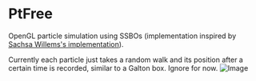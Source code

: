 PtFree
====

OpenGL particle simulation using SSBOs (implementation inspired by [Sachsa Willems's implementation](https://github.com/SaschaWillems/openglcpp/)).

Currently each particle just takes a random walk and its position after a certain time is recorded, similar to a Galton box.  Ignore for now.
![Image](https://github.com/speeeee/PtFree/raw/master/src/galton-demo.png)
